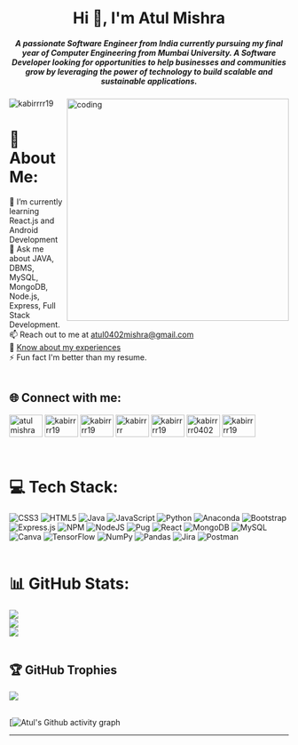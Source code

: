 <h1 align="center">Hi 👋, I'm Atul Mishra</h1>
<h5 align="center">A passionate Software Engineer from India currently pursuing my final year of Computer Engineering from Mumbai University. A Software Developer looking for opportunities to help businesses and communities grow by leveraging the power of technology to build scalable and sustainable applications.</h5>

<img align="right" alt="coding" width="400" src="https://media3.giphy.com/media/qgQUggAC3Pfv687qPC/giphy.gif?cid=ecf05e47rimlesnriwuwxrm53h7syfe760dfbe5xywi8cd7f&rid=giphy.gif&ct=g">

<p align="left"> <img src="https://komarev.com/ghpvc/?username=kabirrrr19&label=Profile%20views&color=0e75b6&style=flat" alt="kabirrrr19" /> </p>

# 💫 About Me:
🌱 I’m currently learning React.js and Android Development<br>
💬 Ask me about JAVA, DBMS, MySQL, MongoDB, Node.js, Express, Full Stack Development.<br>
📫 Reach out to me at atul0402mishra@gmail.com<br>
📄 <a href="https://drive.google.com/file/d/1_CvjOrUE6DD85ZrCZbSsUEranL35MmRE/view?usp=share_link" target="blank">Know about my experiences</a><br>
⚡ Fun fact I'm better than my resume.
<br><br>

## 🌐 Connect with me:
<p align="left">
<a href="https://linkedin.com/in/atul mishra" target="blank"><img align="center" src="https://raw.githubusercontent.com/rahuldkjain/github-profile-readme-generator/master/src/images/icons/Social/linked-in-alt.svg" alt="atul mishra" height="40" width="60" /></a>
<a href="https://instagram.com/kabirrrr19" target="blank"><img align="center" src="https://raw.githubusercontent.com/rahuldkjain/github-profile-readme-generator/master/src/images/icons/Social/instagram.svg" alt="kabirrrr19" height="40" width="60" /></a>
<a href="https://www.leetcode.com/kabirrrr19" target="blank"><img align="center" src="https://raw.githubusercontent.com/rahuldkjain/github-profile-readme-generator/master/src/images/icons/Social/leet-code.svg" alt="kabirrrr19" height="40" width="60" /></a>
<a href="https://www.codechef.com/users/kabirrrr" target="blank"><img align="center" src="https://cdn.jsdelivr.net/npm/simple-icons@3.1.0/icons/codechef.svg" alt="kabirrrr" height="40" width="60" /></a>
<a href="https://codeforces.com/profile/kabirrrr19" target="blank"><img align="center" src="https://raw.githubusercontent.com/rahuldkjain/github-profile-readme-generator/master/src/images/icons/Social/codeforces.svg" alt="kabirrrr19" height="40" width="60" padding="40"/></a>
<a href="https://auth.geeksforgeeks.org/user/kabirrrr0402" target="blank"><img align="center" src="https://raw.githubusercontent.com/rahuldkjain/github-profile-readme-generator/master/src/images/icons/Social/geeks-for-geeks.svg" alt="kabirrrr0402" height="40" width="60" padding="40" /></a>
<a href="https://codepen.io/kabirrrr19" target="blank"><img align="center" src="https://raw.githubusercontent.com/rahuldkjain/github-profile-readme-generator/master/src/images/icons/Social/codepen.svg" alt="kabirrrr19" height="40" width="60" padding="40"/></a>
</p>
<br>

# 💻 Tech Stack:
![CSS3](https://img.shields.io/badge/css3-%231572B6.svg?style=for-the-badge&logo=css3&logoColor=white) ![HTML5](https://img.shields.io/badge/html5-%23E34F26.svg?style=for-the-badge&logo=html5&logoColor=white) ![Java](https://img.shields.io/badge/java-%23ED8B00.svg?style=for-the-badge&logo=java&logoColor=white) ![JavaScript](https://img.shields.io/badge/javascript-%23323330.svg?style=for-the-badge&logo=javascript&logoColor=%23F7DF1E) ![Python](https://img.shields.io/badge/python-3670A0?style=for-the-badge&logo=python&logoColor=ffdd54) ![Anaconda](https://img.shields.io/badge/Anaconda-%2344A833.svg?style=for-the-badge&logo=anaconda&logoColor=white) ![Bootstrap](https://img.shields.io/badge/bootstrap-%23563D7C.svg?style=for-the-badge&logo=bootstrap&logoColor=white) ![Express.js](https://img.shields.io/badge/express.js-%23404d59.svg?style=for-the-badge&logo=express&logoColor=%2361DAFB) ![NPM](https://img.shields.io/badge/NPM-%23000000.svg?style=for-the-badge&logo=npm&logoColor=white) ![NodeJS](https://img.shields.io/badge/node.js-6DA55F?style=for-the-badge&logo=node.js&logoColor=white) ![Pug](https://img.shields.io/badge/Pug-FFF?style=for-the-badge&logo=pug&logoColor=A86454) ![React](https://img.shields.io/badge/react-%2320232a.svg?style=for-the-badge&logo=react&logoColor=%2361DAFB) ![MongoDB](https://img.shields.io/badge/MongoDB-%234ea94b.svg?style=for-the-badge&logo=mongodb&logoColor=white) ![MySQL](https://img.shields.io/badge/mysql-%2300f.svg?style=for-the-badge&logo=mysql&logoColor=white) ![Canva](https://img.shields.io/badge/Canva-%2300C4CC.svg?style=for-the-badge&logo=Canva&logoColor=white) ![TensorFlow](https://img.shields.io/badge/TensorFlow-%23FF6F00.svg?style=for-the-badge&logo=TensorFlow&logoColor=white) ![NumPy](https://img.shields.io/badge/numpy-%23013243.svg?style=for-the-badge&logo=numpy&logoColor=white) ![Pandas](https://img.shields.io/badge/pandas-%23150458.svg?style=for-the-badge&logo=pandas&logoColor=white) ![Jira](https://img.shields.io/badge/jira-%230A0FFF.svg?style=for-the-badge&logo=jira&logoColor=white) ![Postman](https://img.shields.io/badge/Postman-FF6C37?style=for-the-badge&logo=postman&logoColor=white)
<br><br>

# 📊 GitHub Stats:
![](https://github-readme-stats.vercel.app/api/top-langs/?username=kabirrrr19&theme=gotham&hide_border=false&include_all_commits=false&count_private=false&layout=compact) <br>
![](https://github-readme-stats.vercel.app/api?username=kabirrrr19&theme=gotham&hide_border=false&include_all_commits=false&count_private=false)<br>
![](https://github-readme-streak-stats.herokuapp.com/?user=kabirrrr19&theme=gotham&hide_border=false)
<br><br>


## 🏆 GitHub Trophies
![](https://github-profile-trophy.vercel.app/?username=kabirrrr19&theme=darkhub&no-frame=false&no-bg=true&margin-w=15&margin-h=15)
<br><br>

<!-- ![](https://api.visitorbadge.io/api/VisitorHit?user=kabirrrr19&repo=github-visitors-badge&countColor=%237B1E7A) -->

[![Atul's Github activity graph](https://activity-graph.herokuapp.com/graph?username=kabirrrr19&theme=react-dark)


<!-- ### ✍️ Random Dev Quote
![](https://quotes-github-readme.vercel.app/api?type=horizontal&theme=tokyonight)
<br><br>

### 😂 Random Dev Meme
<img src="https://random-memer.herokuapp.com/" width="512px"/> -->

---
<!-- [![](https://visitcount.itsvg.in/api?id=kabirrrr19&icon=0&color=6)](https://visitcount.itsvg.in) -->

<!-- Proudly created with GPRM ( https://gprm.itsvg.in ) -->

